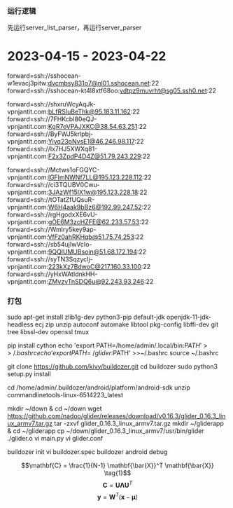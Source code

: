 ### 运行逻辑
先运行server_list_parser，再运行server_parser

# 2023-04-15 - 2023-04-22
forward=ssh://sshocean-w1evacj3pitw:dvcmbsy831o7@nl01.sshocean.net:22
forward=ssh://sshocean-kt4l8xtf68oo:vdtpz9muvrht@sg05.ssh0.net:22

forward=ssh://shxruWcyAqJk-vpnjantit.com:bLfRSIuBeThk@95.183.11.162:22
forward=ssh://7FHKcbI80eQJ-vpnjantit.com:KgR7oVPAJXKC@38.54.63.251:22
forward=ssh://ByFWJ5krlpbj-vpnjantit.com:Yiyq23pNvsE1@46.246.98.117:22
forward=ssh://Ix7HJ5XWXq81-vpnjantit.com:F2x3ZpdP4D4Z@51.79.243.229:22

forward=ssh://Mctws1oFGQYC-vpnjantit.com:lGFlmNWNf7LL@195.123.228.112:22
forward=ssh://ci3TQUBV0Cwu-vpnjantit.com:3JAzWf15IX1w@195.123.228.18:22
forward=ssh://tOTatZfUQsuR-vpnjantit.com:W6H4aak9bBz6@192.99.247.52:22
forward=ssh://rgHgodxXE6vU-vpnjantit.com:gOE6M3zcHZFE@62.233.57.53:22
forward=ssh://Wmlry5key9ap-vpnjantit.com:VfFz0ahRKHqb@51.75.74.253:22
forward=ssh://sb54ujIwVcIo-vpnjantit.com:9QQlUMUBsoin@51.68.172.194:22
forward=ssh://syTN3SqzycIj-vpnjantit.com:223kXz7BdwoC@217.160.33.100:22
forward=ssh://yHxWAtIdnkHH-vpnjantit.com:ZMvzvTnSDQ6u@92.243.93.246:22


### 打包
sudo apt-get install zlib1g-dev python3-pip default-jdk openjdk-11-jdk-headless ecj zip unzip autoconf automake libtool pkg-config libffi-dev git tree libssl-dev openssl tmux

pip install cython
echo 'export PATH=/home/admin/.local/bin:$PATH' >>~/.bashrc
echo 'export PATH=~/glider:$PATH' >>~/.bashrc
source ~/.bashrc


git clone https://github.com/kivy/buildozer.git
cd buildozer
sudo python3 setup.py install

cd /home/admin/.buildozer/android/platform/android-sdk
unzip commandlinetools-linux-6514223_latest

mkdir ~/down & cd ~/down
wget https://github.com/nadoo/glider/releases/download/v0.16.3/glider_0.16.3_linux_armv7.tar.gz
tar -zxvf glider_0.16.3_linux_armv7.tar.gz
mkdir ~/gliderapp & cd ~/gliderapp
cp ~/down/glider_0.16.3_linux_armv7/usr/bin/glider ./glider.o
vi main.py
vi glider.conf


buildozer init
vi buildozer.spec
buildozer android debug

$$\mathbf{C} = \frac{1}{N-1} \mathbf{\bar{X}}^T \mathbf{\bar{X}} \tag{1}$$
$$\mathbf{C} = \mathbf{U} \mathbf{\Lambda} \mathbf{U}^T \tag{2}$$
$$\mathbf{y} = \mathbf{W}^T (\mathbf{x} - \mathbf{\mu}) \tag{3}$$
